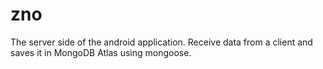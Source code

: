 # zno
The server side of the android application. Receive data from a client and saves it in MongoDB Atlas using mongoose.
